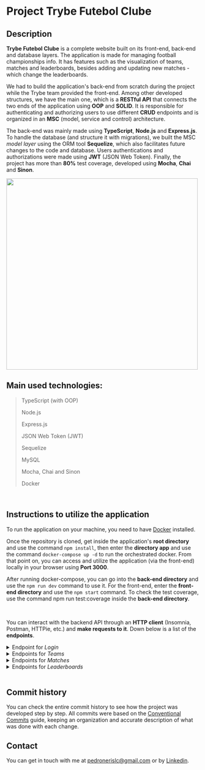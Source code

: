 # Project Trybe Futebol Clube

## Description
**Trybe Futebol Clube** is a complete website built on its front-end, back-end and database layers. The application is made for managing football championships info. It has features such as the visualization of teams, matches and leaderboards, besides adding and updating new matches - which change the leaderboards.

We had to build the application's back-end from scratch during the project while the Trybe team provided the front-end. Among other developed structures, we have the main one, which is a **RESTful API** that connects the two ends of the application using **OOP** and **SOLID**. It is responsible for authenticating and authorizing users to use different **CRUD** endpoints and is organized in an **MSC** (model, service and control) architecture.

The back-end was mainly made using **TypeScript**,  **Node.js** and **Express.js**. To handle the database (and structure it with migrations), we built the MSC *model layer* using the ORM tool **Sequelize**, which also facilitates future changes to the code and database. Users authentications and authorizations were made using **JWT** (JSON Web Token). Finally, the project has more than **80%** test coverage, developed using **Mocha**, **Chai** and **Sinon**.

<img src="https://user-images.githubusercontent.com/94147604/195465592-2bc2393e-ab07-4316-93fd-0a97ef09fe73.jpg" width="500">

<br>

## Main used technologies:
>TypeScript (with OOP)
>
>Node.js
>
>Express.js
>
>JSON Web Token (JWT)
>
>Sequelize
>
>MySQL
>
>Mocha, Chai and Sinon
>
>Docker

<br>

## Instructions to utilize the application
To run the application on your machine, you need to have <a href="https://www.docker.com/">Docker</a> installed.

Once the repository is cloned, get inside the application's **root directory** and use the command `npm install`, then enter the **directory app** and use the command `docker-compose up -d` to run the orchestrated docker. From that point on, you can access and utilize the application (via the front-end) locally in your browser using **Port 3000**.

After running docker-compose, you can go into the **back-end directory** and use the `npm run dev` command to use it. For the front-end, enter the **front-end directory** and use the `npm start` command. To check the test coverage, use the command npm run test:coverage inside the **back-end directory**.

<br>

You can interact with the backend API through an **HTTP client** (Insomnia, Postman, HTTPie, etc.) and **make requests to it**. Down below is a list of the **endpoints**.

<details>
  <summary>Endpoint for <i>Login</i></summary>
  <ul>
  <li>post('/');</li>
  <li>post('/validate');</li>
  </ul>
</details>

<details>
  <summary>Endpoints for <i>Teams</i></summary>
  <ul>
  <li>get('/');</li>
  <li>get('/:id');</li>
  </ul>
</details>

<details>
  <summary>Endpoints for <i>Matches</i></summary>
  <ul>
  <li>post('/');</li>
  <li>get('/');</li>
  <li>get('/:id');</li>
  <li>get('/:id/finish');</li>
  </ul>
</details>

<details>
  <summary>Endpoints for <i>Leaderboards</i></summary>
  <ul>
  <li>get('/');</li>
  <li>get('/home');</li>
  <li>get('/away');</li>
  </ul>
</details>

<br>

## Commit history
You can check the entire commit history to see how the project was developed step by step. All commits were based on the [Conventional Commits](https://www.conventionalcommits.org/en/v1.0.0/) guide, keeping an organization and accurate description of what was done with each change.

## Contact
You can get in touch with me at pedronerislc@gmail.com or by <a href="https://www.linkedin.com/in/pedro-nl-caldas/">Linkedin</a>.
